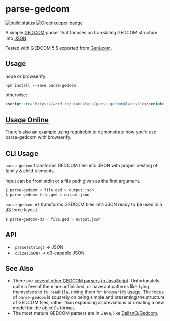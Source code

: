 # parse-gedcom

[![build status](https://secure.travis-ci.org/tmcw/parse-gedcom.svg)](http://travis-ci.org/tmcw/parse-gedcom)
[![Greenkeeper badge](https://badges.greenkeeper.io/tmcw/parse-gedcom.svg)](https://greenkeeper.io/)

A simple [GEDCOM](http://en.wikipedia.org/wiki/GEDCOM) parser that
focuses on translating GEDCOM structure into [JSON](http://www.json.org/).

Tested with GEDCOM 5.5 exported from [Geni.com](http://www.geni.com/).

## Usage

node or browserify:

    npm install --save parse-gedcom

otherwise:

```html
<script src='https://wzrd.in/standalone/parse-gedcom@latest'></script>
```

## [Usage Online](https://tmcw.github.io/parse-gedcom/live/)

There's also [an example using requirebin](http://requirebin.com/?gist=c7e35c7e49b82c933a1d) to demonstrate
how you'd use parse-gedcom with browserify.

## CLI Usage

`parse-gedcom` transforms GEDCOM files into JSON with proper nesting of
family & child elements.

Input can be from stdin or a file path given as the first argument.

```sh
$ parse-gedcom < file.ged > output.json
$ parse-gedcom file.ged > output.json
```

`parse-gedcom-d3` transforms GEDCOM files into JSON ready to be used in
a [d3](http://d3js.org/) force layout.

```sh
$ parse-gedcom-d3 < file.ged > output.json
```

## API

* `.parse(string)` -> JSON
* `.d3ize(JSON)` -> d3-capable JSON

## See Also

* There are [several other GEDCOM parsers in JavaScript](https://www.npmjs.com/search?q=gedcom).
  Unfortunately quite a few of them are unfinished, or have antipatterns like
  tying themselves to `fs.readFile`, nixing them for `browserify` usage. The focus
  of `parse-gedcom` is squarely on being simple and presenting the structure
  of GEDCOM files, rather than expanding abbreviations or creating a new
  model for the object's format.
* The most mature GEDCOM parsers are in Java, like [DallanQ/Gedcom](https://github.com/DallanQ/Gedcom).
